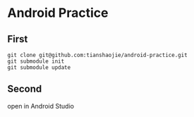 # Android Practice


## First

```
git clone git@github.com:tianshaojie/android-practice.git
git submodule init
git submodule update
```

## Second

open in Android Studio

